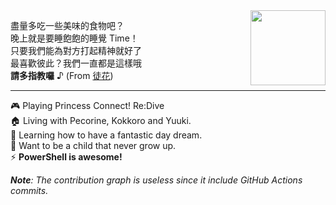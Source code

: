 <img align="right" height="120px" src="https://github-readme-stats.vercel.app/api/top-langs/?username=KiruyaMomochi&layout=compact&theme=dark">

  盡量多吃一些美味的食物吧？<br />晚上就是要睡飽飽的睡覺 Time！<br />只要我們能為對方打起精神就好了 <br />最喜歡彼此？我們一直都是這樣哦 <br /><strong>請多指教囉</strong> ♪ (From [徒花](https://home.gamer.com.tw/creationDetail.php?sn=4357971))

---

🎮 Playing Princess Connect! Re:Dive <br />🏠 Living with Pecorine, Kokkoro and Yuuki. <br />🌱 Learning how to have a fantastic day dream. <br />🐣 Want to be a child that never grow up. <br />⚡ <strong>PowerShell is awesome!</strong>

_**Note**: The contribution graph is useless since it include GitHub Actions commits._
